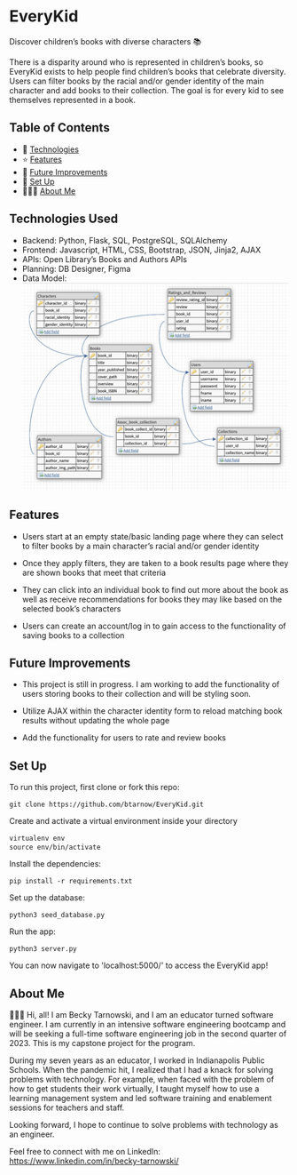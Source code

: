 # EveryKid
Discover children’s books with diverse characters 📚

There is a disparity around who is represented in children’s books, so EveryKid exists to help people find children’s books that celebrate diversity. Users can filter books by the racial and/or gender identity of the main character and add books to their collection. The goal is for every kid to see themselves represented in a book.

## Table of Contents
* 🤖 [Technologies](#technologies-used)
* ⭐ [Features](#features)
* 🚀 [Future Improvements](#future-improvements)
* 📖 [Set Up](#set-up)
* 👩🏼‍💻 [About Me](#about-me)

## Technologies Used
* Backend: Python, Flask, SQL, PostgreSQL, SQLAlchemy
* Frontend: Javascript, HTML, CSS, Bootstrap, JSON, Jinja2, AJAX
* APIs: Open Library’s Books and Authors APIs
* Planning: DB Designer, Figma 
* Data Model: 
![Data Model](/static/screenshots/data_model.png)

## Features
* Users start at an empty state/basic landing page where they can select to filter books by a main character’s racial and/or gender identity

* Once they apply filters, they are taken to a book results page where they are shown books that meet that criteria

* They can click into an individual book to find out more about the book as well as receive recommendations for books they may like based on the selected book’s characters

* Users can create an account/log in to gain access to the functionality of saving books to a collection 

## Future Improvements
* This project is still in progress. I am working to add the functionality of users storing books to their collection and will be styling soon.

* Utilize AJAX within the character identity form to reload matching book results without updating the whole page 

* Add the functionality for users to rate and review books 


## Set Up
To run this project, first clone or fork this repo:
```
git clone https://github.com/btarnow/EveryKid.git
```
Create and activate a virtual environment inside your directory
```
virtualenv env
source env/bin/activate
```
Install the dependencies:
```
pip install -r requirements.txt
```

Set up the database:
```
python3 seed_database.py
```
Run the app:
```
python3 server.py
```
You can now navigate to 'localhost:5000/' to access the EveryKid app!

## About Me
👩🏼‍💻 Hi, all! I am Becky Tarnowski, and I am an educator turned software engineer. I am currently in an intensive software engineering bootcamp and will be seeking a full-time software engineering job in the second quarter of 2023. This is my capstone project for the program.  

During my seven years as an educator, I worked in Indianapolis Public Schools. When the pandemic hit, I realized that I had a knack for solving problems with technology. For example, when faced with the problem of how to get students their work virtually, I taught myself how to use a learning management system and led software training and enablement sessions for teachers and staff. 

Looking forward, I hope to continue to solve problems with technology as an engineer. 

Feel free to connect with me on LinkedIn: https://www.linkedin.com/in/becky-tarnowski/




